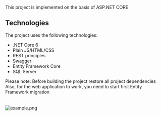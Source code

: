 This project is implemented on the basis of ASP.NET CORE

## Technologies

The project uses the following technologies:

- .NET Core 6
- Plain JS/HTML/CSS
- REST principles
- Swagger
- Entity Framework Core
- SQL Server

Please note: 
Before building the project  restore all project dependencies
Also, for the web application to work, you need to start first Entity Framework migration
<br />
<br />   
![example.png](https://github.com/corsall/Image-Gallery-ASP.NET-Core-MVC-HTML-CSS-JS/blob/master/example.png?raw=true)
